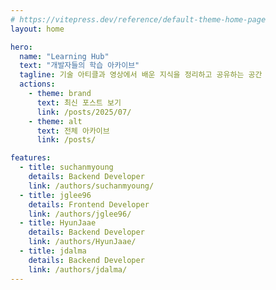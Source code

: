 ```yaml
---
# https://vitepress.dev/reference/default-theme-home-page
layout: home

hero:
  name: "Learning Hub"
  text: "개발자들의 학습 아카이브"
  tagline: 기술 아티클과 영상에서 배운 지식을 정리하고 공유하는 공간
  actions:
    - theme: brand
      text: 최신 포스트 보기
      link: /posts/2025/07/
    - theme: alt
      text: 전체 아카이브
      link: /posts/

features:
  - title: suchanmyoung
    details: Backend Developer
    link: /authors/suchanmyoung/
  - title: jglee96
    details: Frontend Developer
    link: /authors/jglee96/
  - title: HyunJaae
    details: Backend Developer
    link: /authors/HyunJaae/
  - title: jdalma
    details: Backend Developer
    link: /authors/jdalma/
---
```

